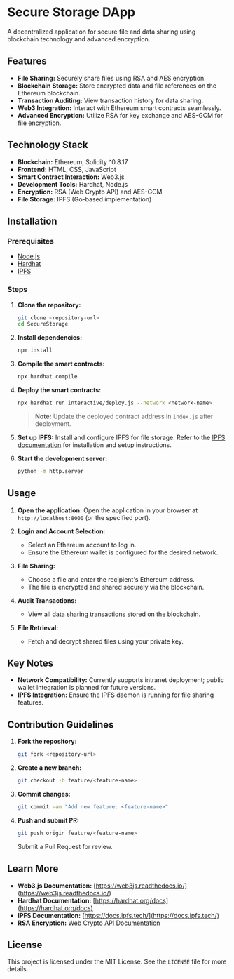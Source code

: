 # Secure Storage DApp

A decentralized application for secure file and data sharing using blockchain technology and advanced encryption.

## Features

- **File Sharing:** Securely share files using RSA and AES encryption.
- **Blockchain Storage:** Store encrypted data and file references on the Ethereum blockchain.
- **Transaction Auditing:** View transaction history for data sharing.
- **Web3 Integration:** Interact with Ethereum smart contracts seamlessly.
- **Advanced Encryption:** Utilize RSA for key exchange and AES-GCM for file encryption.

## Technology Stack

- **Blockchain:** Ethereum, Solidity ^0.8.17
- **Frontend:** HTML, CSS, JavaScript
- **Smart Contract Interaction:** Web3.js
- **Development Tools:** Hardhat, Node.js
- **Encryption:** RSA (Web Crypto API) and AES-GCM
- **File Storage:** IPFS (Go-based implementation)

## Installation

### Prerequisites
- [Node.js](https://nodejs.org/)
- [Hardhat](https://hardhat.org/)
- [IPFS](https://docs.ipfs.tech/install/command-line/#determining-which-node-to-use-with-the-command-line)

### Steps

1. **Clone the repository:**
    ```bash
    git clone <repository-url>
    cd SecureStorage
    ```

2. **Install dependencies:**
    ```bash
    npm install
    ```

3. **Compile the smart contracts:**
    ```bash
    npx hardhat compile
    ```

4. **Deploy the smart contracts:**
    ```bash
    npx hardhat run interactive/deploy.js --network <network-name>
    ```

    > **Note:** Update the deployed contract address in `index.js` after deployment.

5. **Set up IPFS:**
    Install and configure IPFS for file storage. Refer to the [IPFS documentation](https://docs.ipfs.tech/) for installation and setup instructions.

6. **Start the development server:**
    ```bash
    python -m http.server
    ```

## Usage

1. **Open the application:**
   Open the application in your browser at `http://localhost:8000` (or the specified port).

2. **Login and Account Selection:**
   - Select an Ethereum account to log in.
   - Ensure the Ethereum wallet is configured for the desired network.

3. **File Sharing:**
   - Choose a file and enter the recipient's Ethereum address.
   - The file is encrypted and shared securely via the blockchain.

4. **Audit Transactions:**
   - View all data sharing transactions stored on the blockchain.

5. **File Retrieval:**
   - Fetch and decrypt shared files using your private key.

## Key Notes

- **Network Compatibility:** Currently supports intranet deployment; public wallet integration is planned for future versions.
- **IPFS Integration:** Ensure the IPFS daemon is running for file sharing features.

## Contribution Guidelines

1. **Fork the repository:**
   ```bash
   git fork <repository-url>
   ```

2. **Create a new branch:**
   ```bash
   git checkout -b feature/<feature-name>
   ```

3. **Commit changes:**
   ```bash
   git commit -am "Add new feature: <feature-name>"
   ```

4. **Push and submit PR:**
   ```bash
   git push origin feature/<feature-name>
   ```
   Submit a Pull Request for review.

## Learn More

- **Web3.js Documentation:** [https://web3js.readthedocs.io/](https://web3js.readthedocs.io/)
- **Hardhat Documentation:** [https://hardhat.org/docs](https://hardhat.org/docs)
- **IPFS Documentation:** [https://docs.ipfs.tech/](https://docs.ipfs.tech/)
- **RSA Encryption:** [Web Crypto API Documentation](https://developer.mozilla.org/en-US/docs/Web/API/Web_Crypto_API)

## License

This project is licensed under the MIT License. See the `LICENSE` file for more details.

